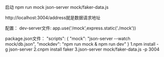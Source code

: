 启动
npm run mock
json-server mock/faker-data.js

http://localhost:3004/address就是数据请求地址


配置：
dev-server文件: app.use('/mock',express.static('./mock'))

package.json文件： "scripts": {
                       "mock": "json-server --watch mock/db.json",
                       "mockdev": "npm run mock & npm run dev"
                    }
1.npm install -g json-server
2.cnpm install faker
3.json-server mock/faker-data.js -p 3004
